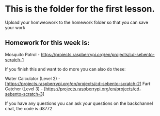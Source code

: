 # This is the folder for the first lesson.

Upload your homweowork to the homework folder so that you can save your work

## Homework for this week is:
Mosquito Patrol - https://projects.raspberrypi.org/en/projects/cd-sebento-scratch-1

If you finish this and want to do more you can also do these:

Water Calculator (Level 2) - [https://projects.raspberrypi.org/en/projects/cd-sebento-scratch-2]
Fart Catcher (Level 3) - [https://projects.raspberrypi.org/en/projects/cd-sebento-scratch-3]

If you have any questions you can ask your questions on the backchannel chat, the code is d8772
